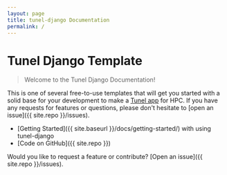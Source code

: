 ```yaml
---
layout: page
title: tunel-django Documentation
permalink: /
---
```


# Tunel Django Template

> Welcome to the Tunel Django Documentation!

This is one of several free-to-use templates that will get you started with a solid base for your development
to make a [Tunel app](https://vsoch.github.io/tunel) for HPC. If you have any requests for features or questions, please don't hesitate
to [open an issue]({{ site.repo }}/issues).

 - [Getting Started]({{ site.baseurl }}/docs/getting-started/) with using tunel-django
 - [Code on GitHub]({{ site.repo }})

Would you like to request a feature or contribute? [Open an issue]({{ site.repo }}/issues).
